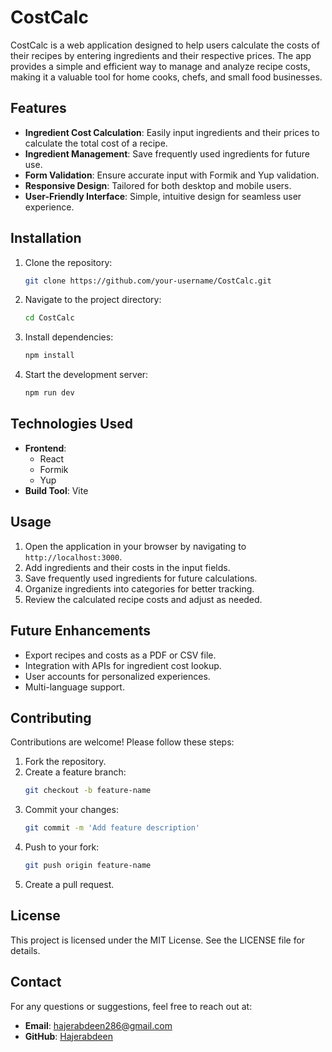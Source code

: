 # CostCalc

CostCalc is a web application designed to help users calculate the costs of their recipes by entering ingredients and their respective prices. The app provides a simple and efficient way to manage and analyze recipe costs, making it a valuable tool for home cooks, chefs, and small food businesses.

## Features

- **Ingredient Cost Calculation**: Easily input ingredients and their prices to calculate the total cost of a recipe.
- **Ingredient Management**: Save frequently used ingredients for future use.
- **Form Validation**: Ensure accurate input with Formik and Yup validation.
- **Responsive Design**: Tailored for both desktop and mobile users.
- **User-Friendly Interface**: Simple, intuitive design for seamless user experience.

## Installation

1. Clone the repository:
   ```bash
   git clone https://github.com/your-username/CostCalc.git
   ```
2. Navigate to the project directory:
   ```bash
   cd CostCalc
   ```
3. Install dependencies:
   ```bash
   npm install
   ```
4. Start the development server:
   ```bash
   npm run dev
   ```

## Technologies Used

- **Frontend**:
  - React
  - Formik
  - Yup
- **Build Tool**: Vite

## Usage

1. Open the application in your browser by navigating to `http://localhost:3000`.
2. Add ingredients and their costs in the input fields.
3. Save frequently used ingredients for future calculations.
4. Organize ingredients into categories for better tracking.
5. Review the calculated recipe costs and adjust as needed.

## Future Enhancements

- Export recipes and costs as a PDF or CSV file.
- Integration with APIs for ingredient cost lookup.
- User accounts for personalized experiences.
- Multi-language support.

## Contributing

Contributions are welcome! Please follow these steps:

1. Fork the repository.
2. Create a feature branch:
   ```bash
   git checkout -b feature-name
   ```
3. Commit your changes:
   ```bash
   git commit -m 'Add feature description'
   ```
4. Push to your fork:
   ```bash
   git push origin feature-name
   ```
5. Create a pull request.

## License

This project is licensed under the MIT License. See the LICENSE file for details.

## Contact

For any questions or suggestions, feel free to reach out at:

- **Email**: hajerabdeen286@gmail.com
- **GitHub**: [Hajerabdeen](https://github.com/Hajerabdeen)

